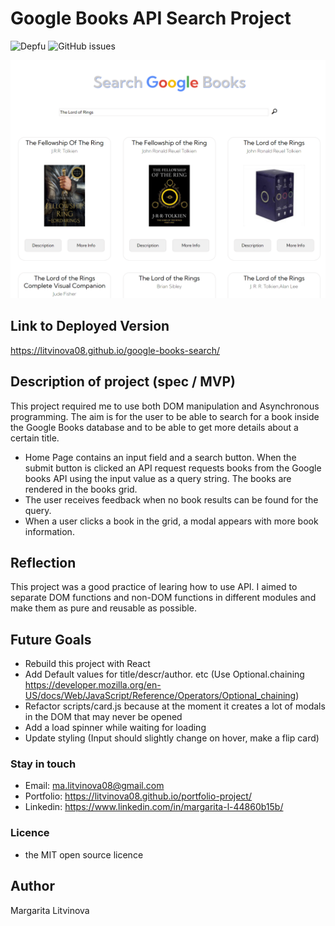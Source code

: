 # Google Books API Search Project

![Depfu](https://img.shields.io/depfu/litvinova08/google-books-search)
![GitHub issues](https://img.shields.io/github/issues/litvinova08/google-books-search)

![This is a project screenshot](./assets/google-books-search.png)

## Link to Deployed Version

https://litvinova08.github.io/google-books-search/

## Description of project (spec / MVP)

This project required me to use both DOM manipulation and Asynchronous programming. The aim is for the user to be able to search for a book inside the Google Books database and to be able to get more details about a certain title.

- Home Page contains an input field and a search button. When the submit button is clicked an API request requests books from the Google books API using the input value as a query string. The books are rendered in the books grid.
- The user receives feedback when no book results can be found for the query.
- When a user clicks a book in the grid, a modal appears with more book information.

## Reflection

This project was a good practice of learing how to use API. I aimed to separate DOM functions and non-DOM functions in different modules and make them as pure and reusable as possible.

## Future Goals

- Rebuild this project with React
- Add Default values for title/descr/author. etc (Use Optional.chaining https://developer.mozilla.org/en-US/docs/Web/JavaScript/Reference/Operators/Optional_chaining)
- Refactor scripts/card.js because at the moment it creates a lot of modals in the DOM that may never be opened
- Add a load spinner while waiting for loading
- Update styling (Input should slightly change on hover, make a flip card)

### Stay in touch

- Email: ma.litvinova08@gmail.com
- Portfolio: https://litvinova08.github.io/portfolio-project/
- Linkedin: https://www.linkedin.com/in/margarita-l-44860b15b/

### Licence

- the MIT open source licence

## Author

Margarita Litvinova
